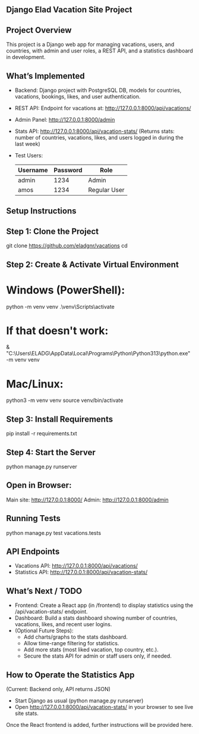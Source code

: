 Django Elad Vacation Site Project
---------------------------------

Project Overview
----------------
This project is a Django web app for managing vacations, users, and countries, with admin and user roles, a REST API, and a statistics dashboard in development.

What’s Implemented
------------------
- Backend: Django project with PostgreSQL DB, models for countries, vacations, bookings, likes, and user authentication.
- REST API: Endpoint for vacations at: 
  http://127.0.0.1:8000/api/vacations/
- Admin Panel: 
  http://127.0.0.1:8000/admin
- Stats API: 
  http://127.0.0.1:8000/api/vacation-stats/ 
  (Returns stats: number of countries, vacations, likes, and users logged in during the last week)
- Test Users:

    Username | Password | Role
    ---------|----------|----------
    admin    | 1234     | Admin
    amos     | 1234     | Regular User

Setup Instructions
------------------

Step 1: Clone the Project
-------------------------
git clone https://github.com/eladgnr/vacations
cd <project Folder Path>

Step 2: Create & Activate Virtual Environment
---------------------------------------------
# Windows (PowerShell):
python -m venv venv
.\venv\Scripts\activate

# If that doesn't work:
& "C:\Users\ELADG\AppData\Local\Programs\Python\Python313\python.exe" -m venv venv

# Mac/Linux:
python3 -m venv venv
source venv/bin/activate

Step 3: Install Requirements
----------------------------
pip install -r requirements.txt

Step 4: Start the Server
------------------------
python manage.py runserver

Open in Browser:
----------------
Main site: http://127.0.0.1:8000/
Admin: http://127.0.0.1:8000/admin

Running Tests
-------------
python manage.py test vacations.tests

API Endpoints
-------------
- Vacations API: http://127.0.0.1:8000/api/vacations/
- Statistics API: http://127.0.0.1:8000/api/vacation-stats/

What’s Next / TODO
------------------
- Frontend: Create a React app (in /frontend) to display statistics using the /api/vacation-stats/ endpoint.
- Dashboard: Build a stats dashboard showing number of countries, vacations, likes, and recent user logins.
- (Optional Future Steps):
    - Add charts/graphs to the stats dashboard.
    - Allow time-range filtering for statistics.
    - Add more stats (most liked vacation, top country, etc.).
    - Secure the stats API for admin or staff users only, if needed.

How to Operate the Statistics App
---------------------------------
(Current: Backend only, API returns JSON)

- Start Django as usual (python manage.py runserver)
- Open http://127.0.0.1:8000/api/vacation-stats/ in your browser to see live site stats.

Once the React frontend is added, further instructions will be provided here.
